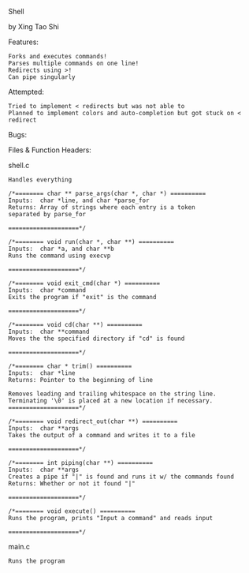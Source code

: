 Shell

by Xing Tao Shi

Features:

	Forks and executes commands!
	Parses multiple commands on one line!
	Redirects using >!
	Can pipe singularly

Attempted:

	Tried to implement < redirects but was not able to
	Planned to implement colors and auto-completion but got stuck on < redirect

Bugs:

	
Files & Function Headers:

shell.c

	Handles everything
	
	/*======== char ** parse_args(char *, char *) ==========
	Inputs:  char *line, and char *parse_for
	Returns: Array of strings where each entry is a token 
	separated by parse_for

	====================*/
	
	/*======== void run(char *, char **) ==========
	Inputs:  char *a, and char **b
	Runs the command using execvp
	
	====================*/
	
	/*======== void exit_cmd(char *) ==========
	Inputs:  char *command
	Exits the program if "exit" is the command
	
	====================*/
		
	/*======== void cd(char **) ==========
	Inputs:  char **command
	Moves the the specified directory if "cd" is found 
	
	====================*/
	
	/*======== char * trim() ==========
	Inputs:  char *line 
	Returns: Pointer to the beginning of line

	Removes leading and trailing whitespace on the string line.
	Terminating '\0' is placed at a new location if necessary.
	====================*/
		
	/*======== void redirect_out(char **) ==========
	Inputs:  char **args
	Takes the output of a command and writes it to a file
	
	====================*/
		
	/*======== int piping(char **) ==========
	Inputs:  char **args
	Creates a pipe if "|" is found and runs it w/ the commands found
	Returns: Whether or not it found "|"
	
	====================*/
		
	/*======== void execute() ==========
	Runs the program, prints "Input a command" and reads input
	
	====================*/
			
main.c

	Runs the program
	
